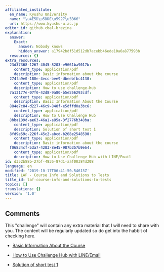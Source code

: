 ```yaml
---
affiliated_institute:
  en_name: Kyushu University
  name: "\u4E5D\u5DDE\u5927\u5B66"
  url: https://www.kyushu-u.ac.jp
editor_id: github.cbal-brezina
explanation:
  answer:
    Exact:
      answer: Nobody knows
      hidden_answer: a17942bdf51d512db7acebb46ede10a6a877593b
  resources: {}
extra_resources:
  23d37368-1267-4045-8203-e9661ba9017b:
    content_type: application/pdf
    description: Basic information about the course
  274fa9e0-188e-4ecc-bee9-dbeebfbc4130:
    content_type: application/pdf
    description: How to use challenge-hub
  7a13177e-07f0-42d8-9a80-b5e556293cdf:
    content_type: application/pdf
    description: Basic Information About the Course
  884e7c84-d227-46c9-848f-e5dffd0a3bc6:
    content_type: application/pdf
    description: How to Use Challenge Hub
  8bba189d-ae63-46a1-a85a-3f2776b348ba:
    content_type: application/pdf
    description: Solution of short test 1
  8fd9e59c-226f-45c2-abcd-b268e2548590:
    content_type: application/pdf
    description: Basic information about the course
  f06834cf-53a7-4283-8e45-987b357b9e64:
    content_type: application/pdf
    description: How to Use Challenge Hub with LINE/Email
id: d352b88b-27bf-4836-87d1-aaf00384d208
language: en
modified: '2019-10-17T06:41:50.54613Z'
title: LAF - Course Info and Solutions to Tests
title_id: laf-course-info-and-solutions-to-tests
topics: []
translations: {}
version: '1.0'
---
```


## Comments

This "challenge" will contain any extra material that I will need to share with you.
The content will be regularly updated so do get into the habbit of checking here.

- [Basic Information About the Course](/api/v0/teachers/github.cbal-brezina/resources/public/7a13177e-07f0-42d8-9a80-b5e556293cdf.pdf/7a13177e-07f0-42d8-9a80-b5e556293cdf.pdf)


- [How to Use Challenge Hub with LINE/Email](/api/v0/teachers/github.cbal-brezina/resources/public/f06834cf-53a7-4283-8e45-987b357b9e64.pdf/f06834cf-53a7-4283-8e45-987b357b9e64.pdf)


- [Solution of short test 1](/api/v0/teachers/github.cbal-brezina/resources/public/8bba189d-ae63-46a1-a85a-3f2776b348ba.pdf/8bba189d-ae63-46a1-a85a-3f2776b348ba.pdf)
